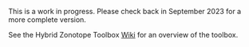 This is a work in progress. Please check back in September 2023 for a more complete version.

See the Hybrid Zonotope Toolbox [Wiki](https://github.com/ESCL-at-UTD/Hybrid_Zonotope_Toolbox/wiki/Hybrid-Zonotope-Toolbox-Home-Page) for an overview of the toolbox.
